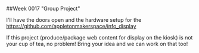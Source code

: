 ##Week 0017 "Group Project"

I'll have the doors open and the hardware setup for the https://github.com/appletonmakerspace/info_display

If this project (produce/package web content for display on the kiosk) is not your cup of tea, no problem!  Bring your idea and we can work on that too!
